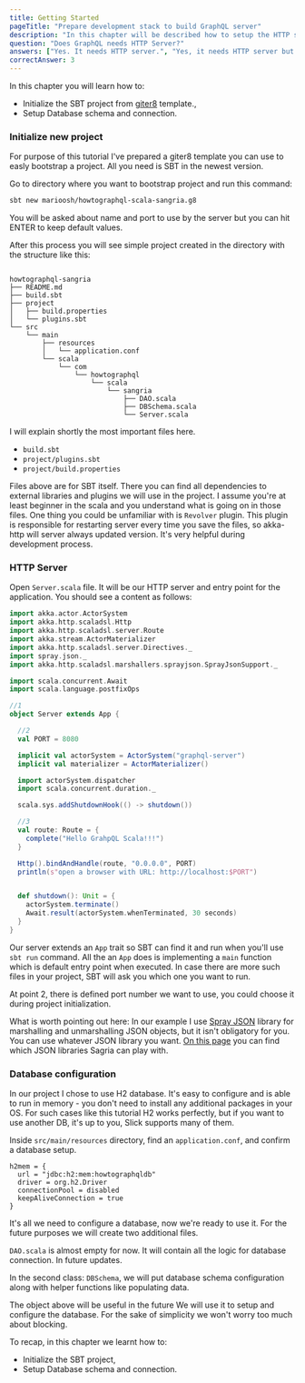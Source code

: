 ```yaml
---
title: Getting Started
pageTitle: "Prepare development stack to build GraphQL server"
description: "In this chapter will be described how to setup the HTTP server, install all dependencies and setup the database."
question: "Does GraphQL needs HTTP Server?"
answers: ["Yes. It needs HTTP server.", "Yes, it needs HTTP server but some of features can be used without that", "No, but it strictly recommended to use. Without HTTP layer, GraphQL is losing some of its features.","No, GraphQL is specification is far away from transport protocol. You can use HTTP, Websockets, sockets or even use it internally in you application." ]
correctAnswer: 3
---
```


In this chapter you will learn how to:
* Initialize the SBT project from [giter8](http://www.foundweekends.org/giter8/) template.,
* Setup Database schema and connection.

### Initialize new project

For purpose of this tutorial I've prepared a giter8 template you can use to easly bootstrap a project. All you need is SBT in the newest version.

<Instruction>

Go to directory where you want to bootstrap project and run this command:

```bash
sbt new marioosh/howtographql-scala-sangria.g8
```

</Instruction>

You will be asked about name and port to use by the server but you can hit ENTER to keep default values.

After this process you will see simple project created in the directory with the structure like this:

```

howtographql-sangria
├── README.md
├── build.sbt
├── project
│   ├── build.properties
│   └── plugins.sbt
└── src
    └── main
        ├── resources
        │   └── application.conf
        └── scala
            └── com
                └── howtographql
                    └── scala
                        └── sangria
                            ├── DAO.scala
                            ├── DBSchema.scala
                            └── Server.scala
```

I will explain shortly the most important files here.

  - `build.sbt`
  - `project/plugins.sbt`
  - `project/build.properties`

Files above are for SBT itself. There you can find all dependencies to external libraries and plugins we will use in the project.
I assume you're at least beginner in the scala and you understand what is going on in those files. One thing you could be unfamiliar with is `Revolver` plugin.
This plugin is responsible for restarting server every time you save the files, so akka-http will server always updated version. It's very helpful during development process.



### HTTP Server

<Instruction>

Open `Server.scala` file. It will be our HTTP server and entry point for the application.
You should see a content as follows:

```scala
import akka.actor.ActorSystem
import akka.http.scaladsl.Http
import akka.http.scaladsl.server.Route
import akka.stream.ActorMaterializer
import akka.http.scaladsl.server.Directives._
import spray.json._
import akka.http.scaladsl.marshallers.sprayjson.SprayJsonSupport._

import scala.concurrent.Await
import scala.language.postfixOps

//1
object Server extends App {

  //2
  val PORT = 8080

  implicit val actorSystem = ActorSystem("graphql-server")
  implicit val materializer = ActorMaterializer()

  import actorSystem.dispatcher
  import scala.concurrent.duration._

  scala.sys.addShutdownHook(() -> shutdown())

  //3
  val route: Route = {
    complete("Hello GrahpQL Scala!!!")
  }

  Http().bindAndHandle(route, "0.0.0.0", PORT)
  println(s"open a browser with URL: http://localhost:$PORT")


  def shutdown(): Unit = {
    actorSystem.terminate()
    Await.result(actorSystem.whenTerminated, 30 seconds)
  }
}
```

</Instruction>

Our server extends an `App` trait so SBT can find it and run when you'll use `sbt run` command. All the an `App` does is implementing a `main` function which is default entry point when executed. In case there are more such files in your project, SBT will ask you which one you want to run.

At point 2, there is defined port number we want to use, you could choose it during project initialization.

What is worth pointing out here: In our example I use [Spray JSON](https://github.com/spray/spray-json) library for marshalling and unmarshalling JSON objects, but it isn't obligatory for you. You can use whatever JSON library you want. [On this page](http://sangria-graphql.org/download/) you can find which JSON libraries Sagria can play with.

### Database configuration

In our project I chose to use H2 database. It's easy to configure and is able to run in memory - you don't need to install any additional packages in your OS. For such cases like this tutorial H2 works perfectly, but if you want to use another DB, it's up to you, Slick supports many of them.

<Instruction>

Inside `src/main/resources` directory, find an `application.conf`, and confirm a database setup.

```
h2mem = {
  url = "jdbc:h2:mem:howtographqldb"
  driver = org.h2.Driver
  connectionPool = disabled
  keepAliveConnection = true
}
```

</Instruction>

It's all we need to configure a database, now we're ready to use it. For the future purposes we will create two additional files.

`DAO.scala` is almost empty for now. It will contain all the logic for database connection. In future updates.

In the second class: `DBSchema`, we will put database schema configuration along with helper functions like populating data.

</Instruction>

The object above will be useful in the future  We will use it to setup and configure the database. For the sake of simplicity we won't worry too much about blocking.

To recap, in this chapter we learnt how to:
* Initialize the SBT project,
* Setup Database schema and connection.
